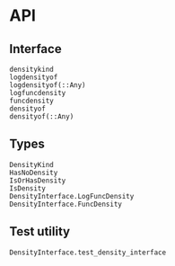 # API

## Interface

```@docs
densitykind
logdensityof
logdensityof(::Any)
logfuncdensity
funcdensity
densityof
densityof(::Any)
```

## Types

```@docs
DensityKind
HasNoDensity
IsOrHasDensity
IsDensity
DensityInterface.LogFuncDensity
DensityInterface.FuncDensity
```

## Test utility

```@docs
DensityInterface.test_density_interface
```
